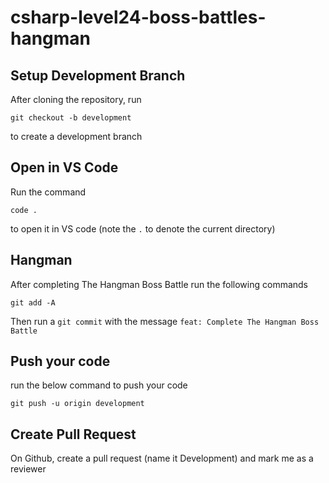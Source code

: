 # csharp-level24-boss-battles-hangman

## Setup Development Branch
After cloning the repository, run

```
git checkout -b development
```

to create a development branch

## Open in VS Code 

Run the command 

```
code .
```

to open it in VS code (note the `.` to denote the current directory)

## Hangman

After completing The Hangman Boss Battle run the following commands

```
git add -A
```


Then run a `git commit` with the message `feat: Complete The Hangman Boss Battle`


## Push your code

run the below command to push your code

```
git push -u origin development
```

## Create Pull Request
On Github, create a pull request (name it Development) and mark me as a reviewer

